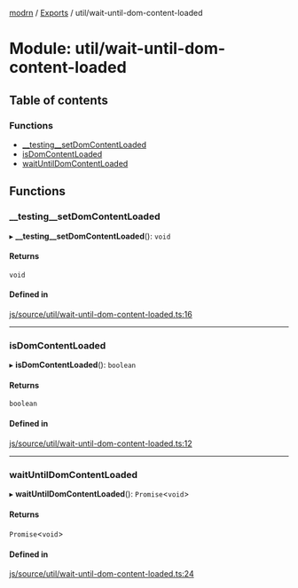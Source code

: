 [modrn](../README.md) / [Exports](../modules.md) / util/wait-until-dom-content-loaded

# Module: util/wait-until-dom-content-loaded

## Table of contents

### Functions

- [\_\_testing\_\_setDomContentLoaded](util_wait_until_dom_content_loaded.md#__testing__setdomcontentloaded)
- [isDomContentLoaded](util_wait_until_dom_content_loaded.md#isdomcontentloaded)
- [waitUntilDomContentLoaded](util_wait_until_dom_content_loaded.md#waituntildomcontentloaded)

## Functions

### \_\_testing\_\_setDomContentLoaded

▸ **__testing__setDomContentLoaded**(): `void`

#### Returns

`void`

#### Defined in

[js/source/util/wait-until-dom-content-loaded.ts:16](https://github.com/alexbfr/modrn/blob/e23b9e9/modrn.ts/js/source/util/wait-until-dom-content-loaded.ts#L16)

___

### isDomContentLoaded

▸ **isDomContentLoaded**(): `boolean`

#### Returns

`boolean`

#### Defined in

[js/source/util/wait-until-dom-content-loaded.ts:12](https://github.com/alexbfr/modrn/blob/e23b9e9/modrn.ts/js/source/util/wait-until-dom-content-loaded.ts#L12)

___

### waitUntilDomContentLoaded

▸ **waitUntilDomContentLoaded**(): `Promise`<`void`\>

#### Returns

`Promise`<`void`\>

#### Defined in

[js/source/util/wait-until-dom-content-loaded.ts:24](https://github.com/alexbfr/modrn/blob/e23b9e9/modrn.ts/js/source/util/wait-until-dom-content-loaded.ts#L24)
